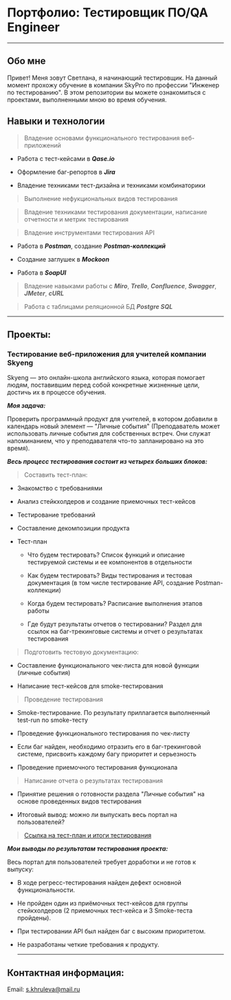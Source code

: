 
# Портфолио: Тестировщик ПО/QA Engineer   

  ___  
  

## Обо мне  
  
  Привет! Меня зовут Светлана, я начинающий тестировщик. На данный момент прохожу обучение в компании SkyPro по профессии "Инженер по тестированию". 
В этом репозитории вы можете ознакомиться с проектами, выполненными мною во время обучения.   

## Навыки и технологии  

> Владение основами функционального тестирования веб-приложений  

* Работа с тест-кейсами в ***Qase.io***  

* Оформление баг-репортов в ***Jira***  

* Владение техниками тест-дизайна и техниками комбинаторики  

> Выполнение нефукциональных видов тестирования  

> Владение техниками тестирования документации, написание отчетности и метрик тестирования

> Владение инструментами тестирования API

* Работа в ***Postman***, создание ***Postman-коллекций***

* Создание заглушек в ***Mockoon***

* Работа в ***SoapUI***

> Владение навыками работы с ***Miro***, ***Trello***, ***Confluence***, ***Swagger***, ***JMeter***, ***cURL*** 

> Работа с таблицами реляционной БД ***Postgre SQL***

___

## Проекты:

### Тестирование веб-приложения для учителей компании Skyeng

Skyeng — это онлайн-школа английского языка, которая помогает людям, поставившим перед собой конкретные жизненные цели, достичь их в процессе обучения.

***Моя задача:***

Проверить программный продукт для учителей, в котором добавили в календарь новый элемент — "Личные события" (Преподаватель может использовать личные события для собственных встреч. Они служат напоминанием, что у преподавателя что-то запланировано на это время).

***Весь процесс тестирования состоит из четырех больших блоков:***   


> Составить тест-план:

* Знакомство с требованиями
  
* Анализ стейкхолдеров и создание приемочных тест-кейсов

* Тестирование требований

* Составление декомпозиции продукта

* Тест-план

  - Что будем тестировать? Список функций и описание тестируемой системы и ее компонентов в отдельности

  - Как будем тестировать? Виды тестирования и тестовая документация (в том числе тестирование API, создание Postman-коллекции)

  - Когда будем тестировать? Расписание выполнения этапов работы

  - Где будут результаты отчетов о тестировании? Раздел для ссылок на баг-трекинговые системы и отчет о результатах тестирования

> Подготовить тестовую документацию:

* Составление функционального чек-листа для новой функции (личные события)

* Написание тест-кейсов для smoke-тестирования

> Проведение тестирования

* Smoke-тестирование. По результату приллагается выполненный test-run по smoke-тесту

* Проведение функционального тестирования по чек-листу

* Если баг найден, необходимо отразить его в баг-трекинговой системе, присвоить каждому багу приоритет и серьезность

* Проведение приемочного тестирования функционала

> Написание отчета о результатах тестирования

* Принятие решения о готовности раздела "Личные события" на основе проведенных видов тестирования

* Итоговый вывод: можно ли выпускать весь портал на пользователей?

> [Ссылка на тест-план и итоги тестирования](https://docs.google.com/document/d/1I3DjDh36b4r-0mFLxeNkKY-5e53Fo_0SSdb1VXxL1GY/edit?usp=sharing)

***Мои выводы по результатам тестирования проекта:***  


Весь портал для пользователей требует доработки и не готов к выпуску: 

- В ходе регресс-тестирования найден дефект основной функциональности.

- Не пройден один из приёмочных тест-кейсов для группы стейкхолдеров (2 приемочных тест-кейса и 3 Smoke-теста пройдены).

- При тестировании API был найден баг с высоким приоритетом.

- Не разработаны четкие требования к продукту.

  ___

## Контактная информация:

   Email: <s.khruleva@mail.ru>

  


